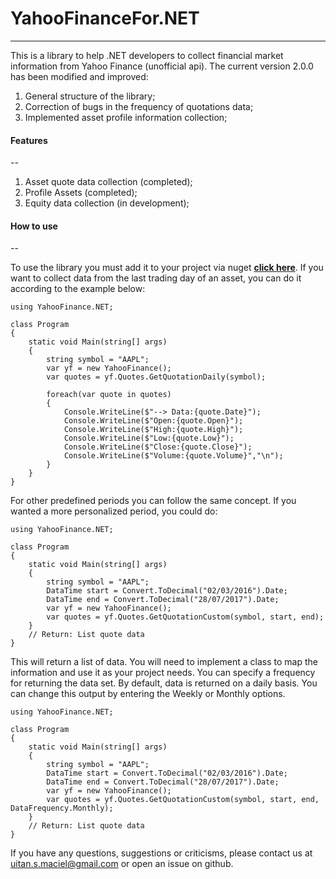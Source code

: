 # YahooFinanceFor.NET
------

This is a library to help .NET developers to collect financial market information from Yahoo Finance (unofficial api).
The current version 2.0.0 has been modified and improved:

1. General structure of the library;
2. Correction of bugs in the frequency of quotations data;
3. Implemented asset profile information collection;


#### Features
--

1. Asset quote data collection (completed);
2. Profile Assets (completed);
3. Equity data collection (in development);

#### How to use
--

To use the library you must add it to your project via nuget [**click here**](https://www.nuget.org/packages/YahooFinanceFor.NET).
If you want to collect data from the last trading day of an asset, you can do it according to the example below:


 	using YahooFinance.NET;
			
	class Program
	{
		static void Main(string[] args)
		{
			string symbol = "AAPL";
			var yf = new YahooFinance();			
			var quotes = yf.Quotes.GetQuotationDaily(symbol);
					
			foreach(var quote in quotes)
			{
				Console.WriteLine($"--> Data:{quote.Date}");
				Console.WriteLine($"Open:{quote.Open}");
				Console.WriteLine($"High:{quote.High}");
				Console.WriteLine($"Low:{quote.Low}");
				Console.WriteLine($"Close:{quote.Close}");
				Console.WriteLine($"Volume:{quote.Volume}","\n");
			}
		}
	}			


For other predefined periods you can follow the same concept.
If you wanted a more personalized period, you could do:


 	using YahooFinance.NET;
			
	class Program
	{
		static void Main(string[] args)
		{
			string symbol = "AAPL";
			DataTime start = Convert.ToDecimal("02/03/2016").Date;
			DataTime end = Convert.ToDecimal("28/07/2017").Date;
			var yf = new YahooFinance();			
			var quotes = yf.Quotes.GetQuotationCustom(symbol, start, end);
		}
		// Return: List quote data
	}

This will return a list of data. You will need to implement a class to map the information and use it as your project needs.
You can specify a frequency for returning the data set. By default, data is returned on a daily basis. You can change this output by entering the Weekly or Monthly options.

    using YahooFinance.NET;
			
	class Program
	{
		static void Main(string[] args)
		{
			string symbol = "AAPL";
			DataTime start = Convert.ToDecimal("02/03/2016").Date;
			DataTime end = Convert.ToDecimal("28/07/2017").Date;
			var yf = new YahooFinance();			
			var quotes = yf.Quotes.GetQuotationCustom(symbol, start, end, DataFrequency.Monthly);
		}
		// Return: List quote data
	}

If you have any questions, suggestions or criticisms, please contact us at uitan.s.maciel@gmail.com or open an issue on github.